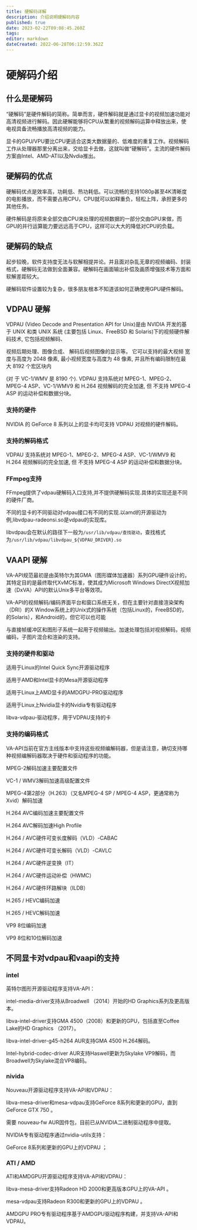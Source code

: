 ```yaml
---
title: 硬解码详解
description: 介绍说明硬解码内容
published: true
date: 2023-02-22T09:08:45.260Z
tags: 
editor: markdown
dateCreated: 2022-06-28T06:12:59.362Z
---
```


# 硬解码介绍
## 什么是硬解码
“硬解码”是硬件解码的简称。简单而言，硬件解码就是通过显卡的视频加速功能对高清视频进行解码。因此硬解能够将CPU从繁重的视频解码运算中释放出来，使电视具备流畅播放高清视频的能力。

显卡的GPU/VPU要比CPU更适合这类大数据量的、低难度的重复工作。视频解码工作从处理器那里分离出来，交给显卡去做，这就叫做“硬解码”。主流的硬件解码方案由Intel、AMD-ATI以及Nvdia推出。


## 硬解码的优点
硬解码优点是效率高，功耗低、热功耗低。可以流畅的支持1080p甚至4K清晰度的电影播放，而不需要占用CPU，CPU就可以如释重负，轻松上阵，承担更多的其他任务。

硬件解码是将原来全部交由CPU来处理的视频数据的一部分交由GPU来做，而GPU的并行运算能力要远远高于CPU，这样可以大大的降低对CPU的负载。


## 硬解码的缺点
起步较晚，软件支持度无法与软解相提并论。并且面对杂乱无章的视频编码、封装格式，硬解码无法做到全面兼容。硬解码在画面输出补偿及画质增强技术等方面和软解差距较大。

硬解码软件设置较为复杂，很多朋友根本不知道该如何正确使用GPU硬件解码。


## VDPAU 硬解
VDPAU (Video Decode and Presentation API for Unix)是由 NVIDIA 开发的基于 UNIX 和类 UNIX 系统 (主要包括 Linux、FreeBSD 和 Solaris)下的视频硬件解码技术, 它包括视频解码、

视频后期处理、图像合成、 解码后视频图像的显示等。 它可以支持的最大视频 宽度与高度为 2048 像素, 最小视频宽度与高度为 48 像素, 并且所有编码限制在最大 8192 个宏区块内

(对 于 VC-1/WMV 是 8190 个). VDPAU 支持系统对 MPEG-1、MPEG-2、MPEG-4 ASP、VC-1/WMV9 和 H.264 视频解码的完全加速, 但 不支持 MPEG-4 ASP 的运动补偿和数据分块。

### 支持的硬件
NVIDIA 的 GeForce 8 系列以上的显卡均可支持 VDPAU 对视频的硬件解码。

### 支持的解码格式
VDPAU 支持系统对 MPEG-1、MPEG-2、MPEG-4 ASP、VC-1/WMV9 和 H.264 视频解码的完全加速, 但 不支持 MPEG-4 ASP 的运动补偿和数据分块。

### FFmpeg支持
FFmpeg提供了vdpau硬解码入口支持,并不提供硬解码实现.具体的实现还是不同的硬件厂商。

不同的显卡的不同驱动对vdpau接口有不同的实现.以amd的开源驱动为例,libvdpau-radeonsi.so是vdpau的实现库。

libvdpau会在默认的路径下一般为`/usr/lib/vdpau/查找驱动`，查找格式为`/usr/lib/vdpau/libvdpau_${VDPAU_DRIVER}.so`


## VAAPI 硬解
VA-API规范最初是由英特尔为其GMA（图形媒体加速器）系列GPU硬件设计的，其特定目的是最终取代XvMC标准，使其成为Microsoft Windows DirectX视频加速（DxVA）API的默认Unix多平台等效项。

VA-API的视频解码/编码界面平台和窗口系统无关，但在主要针对直接渲染架构（DRI）的X Window系统上的Unix式的操作系统（包括Linux的，FreeBSD的，的Solaris），和Android的，但它可以也可能

与直接帧缓冲区和图形子系统一起用于视频输出。加速处理包括对视频解码，视频编码，子图片混合和渲染的支持。

### 支持的硬件和驱动
适用于Linux的Intel Quick Sync开源驱动程序

适用于AMD和Intel显卡的Mesa开源驱动程序

适用于Linux上AMD显卡的AMDGPU-PRO驱动程序

适用于Linux上Nvidia显卡的Nvidia专有驱动程序

libva-vdpau-驱动程序，用于VDPAU支持的卡

### 支持的编码格式
VA-API当前在官方主线版本中支持这些视频编解码器，但是请注意，确切支持哪种视频编解码器取决于硬件和驱动程序的功能。

MPEG-2解码加速主要配置文件

VC-1 / WMV3解码加速高级配置文件

MPEG-4第2部分（H.263）（又名MPEG-4 SP / MPEG-4 ASP，更通常称为Xvid）解码加速

H.264 AVC编码加速主要配置文件

H.264 AVC解码加速High Profile

H.264 / AVC硬件可变长度解码（VLD）-CABAC

H.264 / AVC硬件可变长解码（VLD）-CAVLC

H.264 / AVC硬件逆变换（IT）

H.264 / AVC硬件运动补偿（HWMC）

H.264 / AVC硬件环路解块（ILDB）

H.265 / HEVC编码加速

H.265 / HEVC解码加速

VP9 8位编码加速

VP9 8位和10位解码加速

## 不同显卡对vdpau和vaapi的支持
### intel 
英特尔图形开源驱动程序支持VA-API：

intel-media-driver支持从Broadwell （2014）开始的HD Graphics系列及更高版本。

libva-intel-driver支持GMA 4500（2008）和更新的GPU，包括直至Coffee Lake的HD Graphics （2017）。

libva-intel-driver-g45-h264 AUR支持GMA 4500 H.264解码。

Intel-hybrid-codec-driver AUR支持Haswell更新为Skylake VP9解码，而Broadwell为Skylake混合VP8编码。

### nivida
Nouveau开源驱动程序支持VA-API和VDPAU：

libva-mesa-driver和mesa-vdpau支持GeForce 8系列和更新的GPU，直到GeForce GTX 750 。

需要 nouveau-fw AUR固件包，目前已从NVIDIA二进制驱动程序中提取。

NVIDIA专有驱动程序通过nvidia-utils支持：

GeForce 8系列和更新的GPU上的VDPAU ；

### ATI / AMD
ATI和AMDGPU开源驱动程序支持VA-API和VDPAU：

libva-mesa-driver支持Radeon HD 2000和更高版本GPU上的VA-API 。

mesa-vdpau支持Radeon R300和更新的GPU上的VDPAU 。

AMDGPU PRO专有驱动程序基于AMDGPU驱动程序构建，并支持VA-API和VDPAU。
